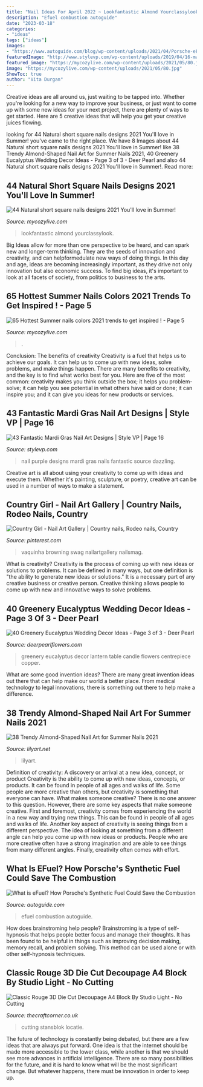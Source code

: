 ```yaml
---
title: "Nail Ideas For April 2022 ~ Lookfantastic Almond Yourclassylook"
description: "Efuel combustion autoguide"
date: "2023-03-18"
categories:
- "ideas"
tags: ["ideas"]
images:
- "https://www.autoguide.com/blog/wp-content/uploads/2021/04/Porsche-eFuel-Header.jpg"
featuredImage: "http://www.stylevp.com/wp-content/uploads/2019/04/16-mardi-gras-nails.jpg"
featured_image: "https://mycozylive.com/wp-content/uploads/2021/05/80.jpg"
image: "https://mycozylive.com/wp-content/uploads/2021/05/80.jpg"
ShowToc: true
author: "Vita Durgan"
---
```



Creative ideas are all around us, just waiting to be tapped into. Whether you're looking for a new way to improve your business, or just want to come up with some new ideas for your next project, there are plenty of ways to get started. Here are 5 creative ideas that will help you get your creative juices flowing.

	

		
looking for 44 Natural short square nails designs 2021 You&#039;ll love in Summer! you've came to the right place. We have 8 Images about 44 Natural short square nails designs 2021 You&#039;ll love in Summer! like 38 Trendy Almond-Shaped Nail Art for Summer Nails 2021, 40 Greenery Eucalyptus Wedding Decor Ideas - Page 3 of 3 - Deer Pearl and also 44 Natural short square nails designs 2021 You&#039;ll love in Summer!. Read more:
		
    
## 44 Natural Short Square Nails Designs 2021 You&#039;ll Love In Summer!

<img loading=lazy src="https://mycozylive.com/wp-content/uploads/2021/04/31-8.jpg" onerror="this.onerror=null;this.src='https://tse3.mm.bing.net/th?id=OIP.ELLcvNNz3AQ5sj9rNi4FVwHaLH&amp;pid=15.1';" alt="44 Natural short square nails designs 2021 You&#039;ll love in Summer!">

_Source: mycozylive.com_

>lookfantastic almond yourclassylook. 

	

Big Ideas allow for more than one perspective to be heard, and can spark new and longer-term thinking. They are the seeds of innovation and creativity, and can helpformedulate new ways of doing things. In this day and age, ideas are becoming increasingly important, as they drive not only innovation but also economic success. To find big ideas, it's important to look at all facets of society, from politics to business to the arts.

    
## 65 Hottest Summer Nails Colors 2021 Trends To Get Inspired ! - Page 5

<img loading=lazy src="https://mycozylive.com/wp-content/uploads/2021/05/80.jpg" onerror="this.onerror=null;this.src='https://tse3.mm.bing.net/th?id=OIP.Rh5LZ2WPW7fXBkjGfqWRwQHaLH&amp;pid=15.1';" alt="65 Hottest Summer nails colors 2021 trends to get inspired ! - Page 5">

_Source: mycozylive.com_

>. 

	

Conclusion: The benefits of creativity
Creativity is a fuel that helps us to achieve our goals. It can help us to come up with new ideas, solve problems, and make things happen. There are many benefits to creativity, and the key is to find what works best for you. Here are five of the most common: creativity makes you think outside the box; it helps you problem-solve; it can help you see potential in what others have said or done; it can inspire you; and it can give you ideas for new products or services.

    
## 43 Fantastic Mardi Gras Nail Art Designs | Style VP | Page 16

<img loading=lazy src="http://www.stylevp.com/wp-content/uploads/2019/04/16-mardi-gras-nails.jpg" onerror="this.onerror=null;this.src='https://tse1.mm.bing.net/th?id=OIP.AwUQaRxPZA2L5OT4100QCAHaJ4&amp;pid=15.1';" alt="43 Fantastic Mardi Gras Nail Art Designs | Style VP | Page 16">

_Source: stylevp.com_

>nail purple designs mardi gras nails fantastic source dazzling. 

	

Creative art is all about using your creativity to come up with ideas and execute them. Whether it's painting, sculpture, or poetry, creative art can be used in a number of ways to make a statement.

    
## Country Girl - Nail Art Gallery | Country Nails, Rodeo Nails, Country

<img loading=lazy src="https://i.pinimg.com/736x/a2/60/0e/a2600e595baecfe044746e87d334e3c8.jpg" onerror="this.onerror=null;this.src='https://tse1.mm.bing.net/th?id=OIP.9MBMDk3f2bvmqmDXLW5o4QHaJ4&amp;pid=15.1';" alt="Country Girl - Nail Art Gallery | Country nails, Rodeo nails, Country">

_Source: pinterest.com_

>vaquinha browning swag nailartgallery nailsmag. 

	

What is creativity?
Creativity is the process of coming up with new ideas or solutions to problems. It can be defined in many ways, but one definition is "the ability to generate new ideas or solutions." It is a necessary part of any creative business or creative person. Creative thinking allows people to come up with new and innovative ways to solve problems.

    
## 40 Greenery Eucalyptus Wedding Decor Ideas - Page 3 Of 3 - Deer Pearl

<img loading=lazy src="http://www.deerpearlflowers.com/wp-content/uploads/2015/01/Copper-lantern-with-church-candle-and-greenery-table-centrepiece.jpg" onerror="this.onerror=null;this.src='https://tse1.mm.bing.net/th?id=OIP.I0ybxhLUFBgTYxmYZgu82gHaLH&amp;pid=15.1';" alt="40 Greenery Eucalyptus Wedding Decor Ideas - Page 3 of 3 - Deer Pearl">

_Source: deerpearlflowers.com_

>greenery eucalyptus decor lantern table candle flowers centrepiece copper. 

	

What are some good invention ideas?
There are many great invention ideas out there that can help make our world a better place. From medical technology to legal innovations, there is something out there to help make a difference.

    
## 38 Trendy Almond-Shaped Nail Art For Summer Nails 2021

<img loading=lazy src="https://lilyart.net/wp-content/uploads/2021/06/37-3.jpg" onerror="this.onerror=null;this.src='https://tse4.mm.bing.net/th?id=OIP.Ujq4zA9J4oV4Y468COQeuAHaLH&amp;pid=15.1';" alt="38 Trendy Almond-Shaped Nail Art for Summer Nails 2021">

_Source: lilyart.net_

>lilyart. 

	

Definition of creativity: A discovery or arrival at a new idea, concept, or product
Creativity is the ability to come up with new ideas, concepts, or products. It can be found in people of all ages and walks of life. Some people are more creative than others, but creativity is something that everyone can have. What makes someone creative? There is no one answer to this question. However, there are some key aspects that make someone creative. First and foremost, creativity comes from experiencing the world in a new way and trying new things. This can be found in people of all ages and walks of life. Another key aspect of creativity is seeing things from a different perspective. The idea of looking at something from a different angle can help you come up with new ideas or products. People who are more creative often have a strong imagination and are able to see things from many different angles. Finally, creativity often comes with effort.

    
## What Is EFuel? How Porsche&#039;s Synthetic Fuel Could Save The Combustion

<img loading=lazy src="https://www.autoguide.com/blog/wp-content/uploads/2021/04/Porsche-eFuel-Header.jpg" onerror="this.onerror=null;this.src='https://tse1.mm.bing.net/th?id=OIP.Cu19uN22BfydskRtVmLIeAHaEi&amp;pid=15.1';" alt="What is eFuel? How Porsche&#039;s Synthetic Fuel Could Save the Combustion">

_Source: autoguide.com_

>efuel combustion autoguide. 

	

How does brainstroming help people?
Brainstroming is a type of self-hypnosis that helps people better focus and manage their thoughts. It has been found to be helpful in things such as improving decision making, memory recall, and problem solving. This method can be used alone or with other self-hypnosis techniques.

    
## Classic Rouge 3D Die Cut Decoupage A4 Block By Studio Light - No Cutting

<img loading=lazy src="https://9.cdn.ekm.net/ekmps/shops/craftinglou/images/classic-rouge-3d-die-cut-decoupage-a4-block-by-studio-light-no-cutting-23111-1-p.jpg?v=B0AB3A63-3209-4A8F-8B75-D5742AE04DD8" onerror="this.onerror=null;this.src='https://tse2.mm.bing.net/th?id=OIP.Je33vkpF_YgoCvqV3cBgJQHaKa&amp;pid=15.1';" alt="Classic Rouge 3D Die Cut Decoupage A4 Block By Studio Light - No Cutting">

_Source: thecraftcorner.co.uk_

>cutting stansblok locatie. 

	

The future of technology is constantly being debated, but there are a few ideas that are always put forward. One idea is that the internet should be made more accessible to the lower class, while another is that we should see more advances in artificial intelligence. There are so many possibilities for the future, and it is hard to know what will be the most significant change. But whatever happens, there must be innovation in order to keep up.

